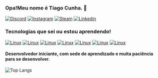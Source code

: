 ### Opa!Meu nome é Tiago Cunha. 🤠

[![Discord](https://img.shields.io/badge/Instagram-E4405F?style=for-the-badge&logo=instagram&logoColor=white)](https://www.instagram.com/cunha.tiago_/#)
[![Instagram](https://img.shields.io/badge/YouTube-FF0000?style=for-the-badge&logo=youtube&logoColor=white)](https://www.youtube.com/@TiagoCunha-ps6br)
[![Steam](https://img.shields.io/badge/Steam-000000?style=for-the-badge&logo=steam&logoColor=white)](https://steamcommunity.com/id/cunharst/edit/info/info)
[![Linkedin](https://img.shields.io/badge/LinkedIn-0077B5?style=for-the-badge&logo=linkedin&logoColor=white)](https://www.linkedin.com/in/tiago-cunha-7abb71301/)

### Tecnologias que sei ou estou aprendendo! 

[![Linux](https://img.shields.io/badge/Linux-FCC624?style=for-the-badge&logo=linux&logoColor=black)]()
[![Linux](https://img.shields.io/badge/Python-3776AB?style=for-the-badge&logo=python&logoColor=white)]()
[![Linux](https://img.shields.io/badge/Java-ED8B00?style=for-the-badge&logo=openjdk&logoColor=white)]()
[![Linux](https://img.shields.io/badge/PHP-777BB4?style=for-the-badge&logo=php&logoColor=white)]()
[![Linux](https://img.shields.io/badge/MySQL-00000F?style=for-the-badge&logo=mysql&logoColor=white)]()
[![Linux](https://img.shields.io/badge/Microsoft_Excel-217346?style=for-the-badge&logo=microsoft-excel&logoColor=white)]()
[![Linux](https://img.shields.io/badge/Amazon_AWS-FF9900?style=for-the-badge&logo=amazonaws&logoColor=white)]()

#### Desenvolvedor iniciante, com sede de aprendizado e muita paciência para se desenvolver. 

![Top Langs](https://github-readme-stats.vercel.app/api/top-langs/?username=cunharst&hide_progress=true)
